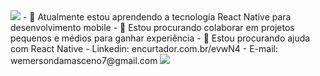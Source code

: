 <img src="https://user-images.githubusercontent.com/37156004/90978236-a8b05a80-e522-11ea-8d33-50d8db9f8f37.png">
- 🌱 Atualmente estou aprendendo a tecnologia React Native para desenvolvimento mobile
- 👯 Estou procurando colaborar em projetos pequenos e médios para ganhar experiência
- 🤔 Estou procurando ajuda com React Native
- Linkedin: encurtador.com.br/evwN4
- E-mail: wemersondamasceno7@gmail.com
<img src="https://user-images.githubusercontent.com/37156004/90978204-5f600b00-e522-11ea-85a6-56edd37da43f.png">
